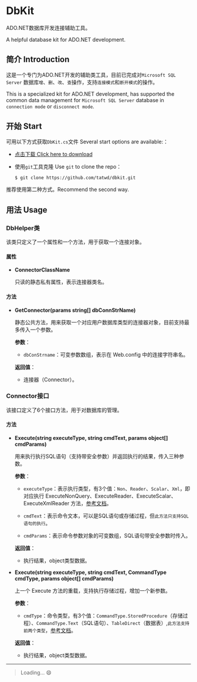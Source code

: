 # DbKit

ADO.NET数据库开发连接辅助工具。

A helpful database kit for ADO.NET development.

## 简介 Introduction

这是一个专门为ADO.NET开发的辅助类工具，目前已完成对`Microsoft SQL Server` 数据库`增`、`删`、`改`、`查`操作，支持`连接模式`和`断开模式`的操作。

This is a specialized kit for ADO.NET development, has supported the common data management for `Microsoft SQL Server` database in `connection mode` or `disconnect mode`.

## 开始 Start

可用以下方式获取`DbKit.cs`文件 Several start options are available:：

- [点击下载 Click here to download](https://codeload.github.com/tatwd/dbkit/zip/v2-dev)

- 使用`git`工具克隆 Use `git` to clone the repo：
  
  ``` bash
  $ git clone https://github.com/tatwd/dbkit.git 
  ```
推荐使用第二种方式。Recommend the second way.

## 用法 Usage

### DbHelper类

该类只定义了一个属性和一个方法，用于获取一个连接对象。

#### 属性 

- **ConnectorClassName**
  
  只读的静态私有属性，表示连接器类名。

#### 方法

- **GetConnector(params string[] dbConnStrName)**
  
  静态公共方法，用来获取一个对应用户数据库类型的连接器对象，目前支持最多传入一个参数。

  **参数**：

  - `dbConStrname`：可变参数数组，表示在 Web.config 中的连接字符串名。

  **返回值**：
  
  - 连接器（Connector）。
  
### Connector接口

该接口定义了6个接口方法，用于对数据库的管理。

#### 方法

- **Execute(string executeType, string cmdText, params object[] cmdParams)**
  
  用来执行执行SQL语句（支持带安全参数）并返回执行的结果，传入三种参数。

  **参数**：
  
  - `executeType`：表示执行类型，有3个值：`Non`、`Reader`、`Scalar`、`Xml`，即对应执行 ExecuteNonQuery、ExecuteReader、ExecuteScalar、ExecuteXmlReader 方法，[参考文档](https://msdn.microsoft.com/zh-cn/library/system.data.sqlclient.sqlcommand.aspx)。

  - `cmdText`：表示命令文本，可以是SQL语句或存储过程，但`此方法只支持SQL语句的执行`。

  - `cmdParams`：表示命令参数对象的可变数组，SQL语句带安全参数时传入。

  **返回值**：

  - 执行结果，object类型数据。

- **Execute(string executeType, string cmdText, CommandType cmdType, params object[] cmdParams)**

  上一个 Execute 方法的重载，支持执行存储过程，增加一个新参数。

  **参数**：

  - `cmdType`：命令类型，有3个值：`CommandType.StoredProcedure`（存储过程）、`CommandType.Text`（SQL语句）、`TableDirect`（数据表）,`此方法支持前两个类型`，[参考文档](https://msdn.microsoft.com/zh-cn/library/system.data.commandtype(VS.80).aspx)。

  **返回值**：

  - 执行结果，object类型数据。

----

 > Loading... :smile: